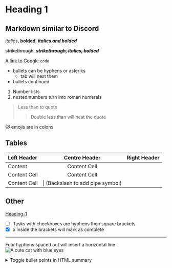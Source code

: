 # Heading 1 # 
## Markdown similar to Discord ## 
*italics*, **bolded**, ***italics and bolded***

~~strikethrough~~, ~~***strikethrough, italics, bolded***~~

[A link to Google](https://www.google.ca/)
`code`
- bullets can be hyphens or asteriks
  - tab will nest them
- bullets continued
1. Number lists 
  1. nested numbers turn into roman numerals
> Less than to quote
>> Double less than will nest the quote

:cat: 
emojis are in colons

## Tables ##
Left Header  | Centre Header | Right Header
| :--- | :---: | ---:
Content   | Content Cell | 
Content Cell  | Content Cell | 
Content Cell  |  \| (Backslash to add pipe symbol) | 

## Other ## 
[Heading-1](#heading-1 "Go to Heading 1") 
- [ ] Tasks with checkboxes are hyphens then square brackets
- [x] x inside the brackets will mark as complete
- - - - 
Four hyphens spaced out will insert a horizontal line
![A cute cat with blue eyes](https://d2zp5xs5cp8zlg.cloudfront.net/image-83814-800.jpg "It's a picture")

<details>
  <summary> Toggle bullet points in HTML summary </summary>
  <p> content in HTML paragraph </p>
  <p> whole thing in HTML details</p>
</details>
